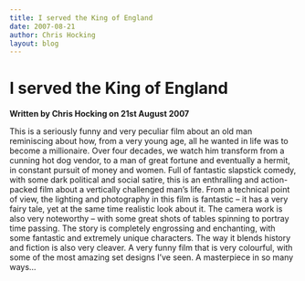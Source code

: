 ```yaml
---
title: I served the King of England
date: 2007-08-21
author: Chris Hocking
layout: blog
---
```

# I served the King of England

**Written by Chris Hocking on 21st August 2007**

This is a seriously funny and very peculiar film about an old man reminiscing about how, from a very young age, all he wanted in life was to become a millionaire. Over four decades, we watch him transform from a cunning hot dog vendor, to a man of great fortune and eventually a hermit, in constant pursuit of money and women. Full of fantastic slapstick comedy, with some dark political and social satire, this is an enthralling and action-packed film about a vertically challenged man’s life. From a technical point of view, the lighting and photography in this film is fantastic – it has a very fairy tale, yet at the same time realistic look about it. The camera work is also very noteworthy – with some great shots of tables spinning to portray time passing. The story is completely engrossing and enchanting, with some fantastic and extremely unique characters. The way it blends history and fiction is also very cleaver. A very funny film that is very colourful, with some of the most amazing set designs I’ve seen. A masterpiece in so many ways…